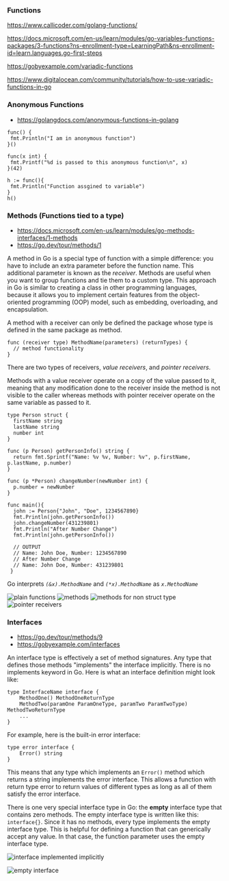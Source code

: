 ### Functions

https://www.callicoder.com/golang-functions/ 

https://docs.microsoft.com/en-us/learn/modules/go-variables-functions-packages/3-functions?ns-enrollment-type=LearningPath&ns-enrollment-id=learn.languages.go-first-steps

https://gobyexample.com/variadic-functions

https://www.digitalocean.com/community/tutorials/how-to-use-variadic-functions-in-go

### Anonymous Functions

- https://golangdocs.com/anonymous-functions-in-golang

```golang
func() {
 fmt.Println("I am in anonymous function")
}()

func(x int) {
 fmt.Printf("%d is passed to this anonymous function\n", x)
}(42)

h := func(){
 fmt.Println("Function assgined to variable")
}
h()
```

### Methods (Functions tied to a type)

- https://docs.microsoft.com/en-us/learn/modules/go-methods-interfaces/1-methods
- https://go.dev/tour/methods/1

A method in Go is a special type of function with a simple difference: you have to include an extra parameter before the function name. This additional parameter is known as the *receiver*. Methods are useful when you want to group functions and tie them to a custom type. This approach in Go is similar to creating a class in other programming languages, because it allows you to implement certain features from the object-oriented programming (OOP) model, such as embedding, overloading, and encapsulation.

A method with a receiver can only be defined the package whose type is defined in the same package as method.

```golang
func (receiver type) MethodName(parameters) (returnTypes) {
  // method functionality
}
```

There are two types of receivers, *value receivers*, and *pointer receivers*.

Methods with a value receiver operate on a copy of the value passed to it, meaning that any modification done to the receiver inside the method is not visible to the caller whereas methods with pointer receiver operate on the same variable as passed to it. 

```golang
type Person struct {
  firstName string
  lastName string
  number int
}

func (p Person) getPersonInfo() string {
  return fmt.Sprintf("Name: %v %v, Number: %v", p.firstName, p.lastName, p.number)
}

func (p *Person) changeNumber(newNumber int) {
  p.number = newNumber
}

func main(){
  john := Person{"John", "Doe", 1234567890}
  fmt.Println(john.getPersonInfo())
  john.changeNumber(431239801)
  fmt.Println("After Number Change")
  fmt.Println(john.getPersonInfo())
  
  // OUTPUT
  // Name: John Doe, Number: 1234567890
  // After Number Change
  // Name: John Doe, Number: 431239801
 }
```

Go interprets *`(&x).MethodName`* and *`(*x).MethodName`* as *`x.MethodName`*

![plain functions](https://user-images.githubusercontent.com/63919345/176523016-04e5d056-53a0-47c2-b6aa-8a05c0e727d5.png)
![methods](https://user-images.githubusercontent.com/63919345/176520735-d659167b-5894-4ed7-a5cd-3b65c5b056c3.png)
![methods for non struct type](https://user-images.githubusercontent.com/63919345/176521189-467821e8-ab7e-4674-96ca-ca9b76cad409.png)
![pointer receivers](https://user-images.githubusercontent.com/63919345/176522100-5c9dfaa9-752a-40c9-960d-fc7912f3df7f.png)


### Interfaces

- https://go.dev/tour/methods/9
- https://gobyexample.com/interfaces

An interface type is effectively a set of method signatures. Any type that defines those methods "implements" the interface implicitly. There is no implements keyword in Go. Here is what an interface definition might look like:

```golang
type InterfaceName interface {
    MethodOne() MethodOneReturnType
    MethodTwo(paramOne ParamOneType, paramTwo ParamTwoType) MethodTwoReturnType 
    ...
}
```

For example, here is the built-in error interface:

```golang
type error interface {
    Error() string
}
```

This means that any type which implements an `Error()` method which returns a string implements the error interface. This allows a function with return type error to return values of different types as long as all of them satisfy the error interface.

There is one very special interface type in Go: the **empty** interface type that contains zero methods. The empty interface type is written like this: `interface{}`. Since it has no methods, every type implements the empty interface type. This is helpful for defining a function that can generically accept any value. In that case, the function parameter uses the empty interface type.

![interface implemented implicitly](https://user-images.githubusercontent.com/63919345/177055785-b42c63b8-7002-4bf9-a302-ad8d091d883d.png)

![empty interface](https://user-images.githubusercontent.com/63919345/177054854-7d07d5f5-bbc1-44f7-b5f6-b63017ec29a1.png)



